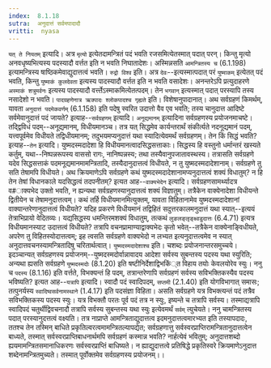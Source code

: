 ```yaml
---
index:  8.1.18
sutra:  अनुदात्तं सर्वमपादादौ
vritti:  nyasa
---
```


`यत् ते नियतम्` इत्यादि। अत्र `मृत्यो` इत्येतदामन्त्रितं पदं भवति रजसमित्येतस्मात् पदात् परन्। किन्तु मृत्यो अनवधृष्यभित्यस्य पदस्यादौ वर्त्तत इति न भवति निघातादेशः। अस्मिन्नसति `आमन्त्रितस्य च` (6.1.198) इत्यामन्त्रिस्य षाष्ठिकमेवाद्युदात्तत्वं भवति।
`रुद्रो विश्व` इति। अत्र `देवः`--इत्यस्मात्पदात् परं `युष्माकम्` इत्येतत् पदं भवति, किन्तु `युष्माकं कुलदेवता` इत्यस्य पादस्यादौ वर्त्तत इति न भवति वसादेशः। अनन्तरेऽपि प्रत्युदाहरणे `अस्माकं शत्रुमर्वनः` इत्यस्य पादस्यादौ वर्त्त्तेऽस्माकमित्येतत्पदम्। तेन `भगवान्` इत्यस्मात् पदात् परस्यापि तस्य नसादेशो न भवति।
`पादग्रहणेनात्र ऋक्पादः श्लोकपादश्च गृह्यते` इति। विशेषानुपादानात्।
अथ सर्वग्रहणं किमर्थम्, यावता `अनुदात्तं पदमेकवर्णम्` (6.1.158) इति पदेषु स्वरित उदात्तो वैव एव भवति; तस्य चानुदात्त आदिष्टे सर्वमेवानुदात्तं पदं जायते? इत्याह--`सर्वग्रहणम्` इत्यादि। `अनूद्यमानम्` इत्यादिना सर्वग्रहणस्य प्रयोजनमाचष्टे। तद्द्विविधं पदम्--अनूद्यमानम्, विधीयमानञ्च। तत्र यत् सिद्धमेव कार्यन्तरार्थं संकीर्त्यते नदनूद्यमानं पदम्, यत्त्वपूर्वमेव विधीयते तद्विधीयमानम्; तदुभयमप्यनुदात्तं यथा स्यादित्येवमर्थं सर्वग्रहणम्। तेन किं सिद्धं भवति? इत्याह--`तेन` इत्यादि। युष्मदस्मदादेशा हि विधीयमानत्वादसिद्धसत्ताकाः। सिद्धस्य हि वस्तुनो धर्मान्तरं खस्यते कर्तुम्, यथा--निष्पन्नरूपस्य वाससो रागः, नानिष्पन्नस्य; तथा तस्यैवानुपजातावस्थस्य। तत्रासति सर्वग्रहणे यदेव सिद्धसत्ताकं पदमनूद्यमानमामन्त्रितादि, तस्यैदानुदात्तत्वं विधीयते, न तु युष्मदस्मदादेशानाम्। सर्वग्रहणे तु सति तेषामपि विधीयते। अथ क्रियमाणेऽपि सर्वग्रहणे कथं युष्मदस्मदादेशानामप्यनुदात्तत्वं शक्यं विधातुम्? न हि तेन तेषां विधानकाले यदसिद्धत्वं तदपनीतम्? इत्यत आह--`वाक्यभेदेन` इत्यादि। सर्वग्रहणसामर्थ्यादत्र व#ाक्यभेद उक्तो भवति, न ह्यन्यथा सर्वग्रहणस्यानुदात्तत्वं शक्यं विज्ञातुम्। तत्रैकेन वाक्येनादेशा विधीयन्ते द्वितीयेन च तेषामनुदात्तत्वम्। कथं तर्हि विधीयमानमित्युक्तम्, यावता विहितानामेव युष्मदस्मदादेशानां वाक्यान्तरेणानुदात्तत्वं विधीयते? यदिह प्रकरणे विधीयमानं तद्विहितं सदुत्तरकालमनुदात्तं यथा स्यात्--इत्ययं तेत्राभिप्रायो वेदितव्यः। यद्यसिद्धस्य धमन्तिरमशक्यं विधातुम्, तत्कथं `लुङलङ्लृङ्क्ष्वडुदात्तः` (6.4.71) इत्यत्र विधीयमानस्याट उदात्तत्वं विधीयते? तत्रापि वचनप्रामाण्याद्वाक्यभेदः कृतो भवेत्--तत्रैकेन वाक्येनाङ्विधीयते, अपरेण तु विहितस्योदात्तत्वम्; इह त्वसति सर्वग्रहणे वाक्यभेदो न लभ्यत इत्यनुदात्तत्वमेव न स्यात् अनुदात्तवचनस्यामन्त्रितादिषु चरितार्थत्वात्।
`युष्मदस्मदादेशाश्च` इति। चशब्दः प्रयोजनान्तरसमुच्चये। इदञ्चान्यत् सर्वग्रहणस्य प्रयोजनम्--युष्मदस्मदोर्वान्नावादय आदेशा सर्वस्य सुबन्तस्य पदस्य यथा स्युरिति; अन्यथा ह्यसति सर्वग्रहणे `युष्मदस्मदोः` (8.1.20) इति षष्टीनिर्देशाद्विभकिं्त विहाय तयोः केवलयोरेव स्युः। ननु च `पदस्य` (8.1.16) इति वर्त्तते, विभक्यन्तं हि पदम्, तत्रान्तरेणापि सर्वग्रहणं सर्वस्य सविभक्तिकस्यैव पदस्य भविष्यति? इत्यत आह--`यत्रापि` इत्यादि। स्वादौ पदं स्वादिपदम्, `सप्तमी` (2.1.40) इति योगविभागात् समासः; तत्पुनर्यस्य `स्वादिष्वसर्वनामस्थाने` (1.4.17) इति पदसंज्ञा विहिता। असति सर्वग्रहणे यत्र विभक्त्यन्तं पदं तत्रैव सविभक्तिकस्य पदस्य स्युः। यत्र विभक्तौ परतः पूर्व पदं तत्र न स्युः, इष्यन्ते च तत्रापि सर्वस्य। तस्माद्यत्रापि स्वादिपदं चतुर्थीद्विवचनादौ तत्रापि सर्वस्य सुबन्तस्य यथा स्युः इत्येवमर्थं `सर्वम्` त्युचेयते। ननु चामन्त्रितस्य पदात् परस्यानुदत्तत्वं वक्ष्यति। तत्र नाप्राप्ते आमन्त्रिताद्युदात्तत्व इदमनुदात्तत्वमारभ्यत इति तस्यापदादः, ततश्च तेन तस्मिन् बाधिते प्रकृतिल्वरत्वमामन्त्रितल्यापद्येत; सर्वग्रहणात्तु सर्वस्वरप्राप्तिरामन्त्रितानुदात्तत्वेन बाध्यते, तस्मात् सर्वस्वरप्राप्तिबाधनार्थमपि सर्वग्रहणं कस्मान्न भवति? नार्हत्येवं भवितुम्; अनुदात्तशब्दो ह्ययमामन्त्रितसमानाधिकरणः सर्वस्वरप्राप्तिं बाधिष्यते। न ह्याद्युदात्तत्वे प्रतिषिद्धे प्रकृतिस्वरे क्रियमाणेऽनुदात्त शब्देनामन्त्रितमुच्यते। तस्मात् पूर्वोक्तमेव सर्वग्रहणस्य प्रयोजनम्।।

